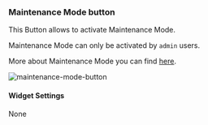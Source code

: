 ### Maintenance Mode button
This Button allows to activate Maintenance Mode.


Maintenance Mode can only be activated by `admin` users.


More about Maintenance Mode you can find [here](https://docs.cloudify.co/staging/dev/working_with/manager/maintenance-mode).

![maintenance-mode-button](https://docs.cloudify.co/staging/dev/images/ui/widgets/maintenance-mode-button.png)

#### Widget Settings
None
